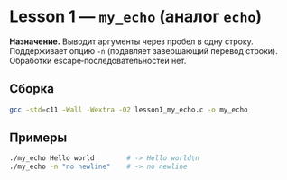 # Lesson 1 — `my_echo` (аналог `echo`)

**Назначение.** Выводит аргументы через пробел в одну строку. Поддерживает опцию `-n` (подавляет завершающий перевод строки). Обработки escape‑последовательностей нет.

## Сборка
```bash
gcc -std=c11 -Wall -Wextra -O2 lesson1_my_echo.c -o my_echo
```

## Примеры
```bash
./my_echo Hello world        # -> Hello world\n
./my_echo -n "no newline"    # -> no newline
```
